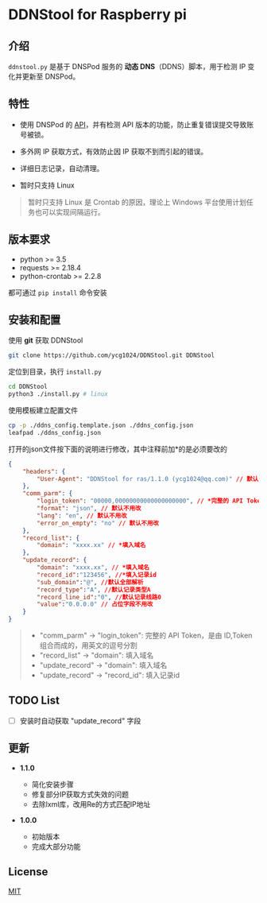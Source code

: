 # DDNStool for Raspberry pi

## 介绍

`ddnstool.py` 是基于 DNSPod 服务的 **动态 DNS**（DDNS）脚本，用于检测 IP 变化并更新至 DNSPod。

## 特性

* 使用 DNSPod 的 [API](https://www.dnspod.cn/docs/index.html)，并有检测 API 版本的功能，防止重复错误提交导致账号被锁。

* 多外网 IP 获取方式，有效防止因 IP 获取不到而引起的错误。

* 详细日志记录，自动清理。

* 暂时只支持 Linux

> 暂时只支持 Linux 是 Crontab 的原因，理论上 Windows 平台使用计划任务也可以实现间隔运行。

## 版本要求

* python >= 3.5
* requests >= 2.18.4
* python-crontab >= 2.2.8

都可通过 `pip install` 命令安装

## 安装和配置

使用 **git** 获取 DDNStool

```bash
git clone https://github.com/ycg1024/DDNStool.git DDNStool
```

定位到目录，执行 `install.py`

```bash
cd DDNStool
python3 ./install.py # linux
```

使用模板建立配置文件

```bash
cp -p ./ddns_config.template.json ./ddns_config.json
leafpad ./ddns_config.json
```

打开的json文件按下面的说明进行修改，其中注释前加*的是必须要改的

```json
{
    "headers": {
        "User-Agent": "DDNStool for ras/1.1.0 (ycg1024@qq.com)" // 默认不用改
    },
    "comm_parm": {
        "login_token": "00000,00000000000000000000", // *完整的 API Token，是由 ID,Token 组合而成的，用英文的逗号分割
        "format": "json", // 默认不用改
        "lang": "en", // 默认不用改
        "error_on_empty": "no" // 默认不用改
    },
    "record_list": {
        "domain": "xxxx.xx" // *填入域名
    },
    "update_record": {
        "domain": "xxxx.xx", // *填入域名
        "record_id":"123456", //*填入记录id
        "sub_domain":"@", //默认全部解析
        "record_type":"A", //默认记录类型A
        "record_line_id":"0", //默认记录线路0
        "value":"0.0.0.0" // 占位字段不用改
    }
}
```

>* "comm_parm" -> "login_token": 完整的 API Token，是由 ID,Token 组合而成的，用英文的逗号分割
>* "record_list" -> "domain": 填入域名
>* "update_record" -> "domain": 填入域名
>* "update_record" -> "record_id": 填入记录id

## TODO List

- [ ] 安装时自动获取 "update_record" 字段

## 更新

* **1.1.0**
  * 简化安装步骤
  * 修复部分IP获取方式失效的问题
  * 去除lxml库，改用Re的方式匹配IP地址

* **1.0.0**
  * 初始版本
  * 完成大部分功能

## License

[MIT](https://github.com/ycg1024/DDNStool/blob/master/LICENSE)
